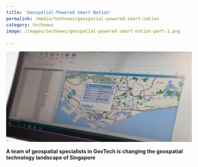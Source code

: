 ```yaml
---
title: 'Geospatial-Powered Smart Nation'
permalink: /media/technews/geospatial-powered-smart-nation
category: technews
image: /images/technews/geospatial-powered-smart-nation-part-1.png

---
```



![Geospatial-Powered Smart Nation](/images/technews/geospatial-powered-smart-nation-part-1.png)

**A team of geospatial specialists in GovTech is changing the geospatial technology landscape of Singapore**

